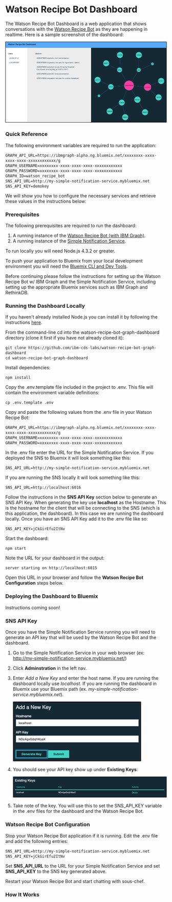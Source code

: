 # Watson Recipe Bot Dashboard

The Watson Recipe Bot Dashboard is a web application that shows conversations with the 
[Watson Recipe Bot](https://github.com/ibm-cds-labs/watson-recipe-bot-python-graph) as they are happening in realtime.
Here is a sample screenshot of the dashboard:

![Watson Recipe Bot Dashboard](screenshots/dashboard1.png?rev=2&raw=true)

### Quick Reference

The following environment variables are required to run the application:

```
GRAPH_API_URL=https://ibmgraph-alpha.ng.bluemix.net/xxxxxxxx-xxxx-xxxx-xxxx-xxxxxxxxxxxx/g
GRAPH_USERNAME=xxxxxxxx-xxxx-xxxx-xxxx-xxxxxxxxxxxx
GRAPH_PASSWORD=xxxxxxxx-xxxx-xxxx-xxxx-xxxxxxxxxxxx
GRAPH_ID=watson_recipe_bot
SNS_API_URL=http://my-simple-notification-service.mybluemix.net
SNS_API_KEY=demokey
```
We will show you how to configure the necessary services and retrieve these values in the instructions below:

### Prerequisites

The following prerequisites are required to run the dashboard:

1. A running instance of the [Watson Recipe Bot (with IBM Graph)](https://github.com/ibm-cds-labs/watson-recipe-bot-python-graph).
2. A running instance of the [Simple Notification Service](https://github.com/ibm-cds-labs/simple-notification-service).

To run locally you will need Node.js 4.3.2 or greater.

To push your application to Bluemix from your local development environment you will need the [Bluemix CLI and Dev Tools](https://console.ng.bluemix.net/docs/starters/install_cli.html).

Before continuing please follow the instructions for setting up the Watson Recipe Bot w/ IBM Graph and the Simple Notification Service,
including setting up the appropriate Bluemix services such as IBM Graph and RethinkDB.

### Running the Dashboard Locally

If you haven't already installed Node.js you can install it by following the instructions [here](https://nodejs.org/en/).

From the command-line cd into the watson-recipe-bot-graph-dashboard directory (clone it first if you have not already cloned it):

```
git clone https://github.com/ibm-cds-labs/watson-recipe-bot-graph-dashboard
cd watson-recipe-bot-graph-dashboard
```
 
Install dependencies:

```
npm install
```

Copy the .env.template file included in the project to .env. This file will contain the environment variable definitions:

```
cp .env.template .env
```

Copy and paste the following values from the .env file in your Watson Recipe Bot:

```
GRAPH_API_URL=https://ibmgraph-alpha.ng.bluemix.net/xxxxxxxx-xxxx-xxxx-xxxx-xxxxxxxxxxxx/g
GRAPH_USERNAME=xxxxxxxx-xxxx-xxxx-xxxx-xxxxxxxxxxxx
GRAPH_PASSWORD=xxxxxxxx-xxxx-xxxx-xxxx-xxxxxxxxxxxx
```

In the .env file enter the URL for the Simple Notification Service. If you deployed the SNS to Bluemix it will look something like this:
 
```
SNS_API_URL=http://my-simple-notification-service.mybluemix.net
```

If you are running the SNS locally it will look something like this:

```
SNS_API_URL=http://localhost:6016
```

Follow the instructions in the **SNS API Key** section below to generate an SNS API Key. When generating the key use **localhost** as the Hostname.
This is the hostname for the client that will be connecting to the SNS (which is this application, the dashboard).
In this case we are running the dashboard locally. Once you have an SNS API Key add it to the .env file like so:

```
SNS_API_KEY=jCkGirEfu2ItNv
```

Start the dashboard:

```
npm start
```

Note the URL for your dashboard in the output:

```
server starting on http://localhost:6015
```

Open this URL in your browser and follow the **Watson Recipe Bot Configuration** steps below.

### Deploying the Dashboard to Bluemix

Instructions coming soon!

### SNS API Key

Once you have the Simple Notification Service running you will need to generate an API key that will be used by the Watson Recipe Bot and the dashboard.

1. Go to the Simple Notification Service in your web browser (ex: http://my-simple-notification-service.mybluemix.net/)
2. Click **Adminstration** in the left nav.
3. Enter *Add a New Key* and enter the host name. If you are running the dashboard locally use *localhost*.
If you are running the dashboard in Bluemix use your Bluemix path (ex. *my-simple-notification-service.mybluemix.net*).  

    ![SNS](screenshots/sns_apikey1.png?rev=1&raw=true)

4. You should see your API key show up under **Existing Keys**: 

    ![SNS](screenshots/sns_apikey2.png?rev=1&raw=true)
    
5. Take note of the key. You will use this to set the SNS_API_KEY variable in the .env files for the dashboard and the Watson Recipe Bot.


### Watson Recipe Bot Configuration

Stop your Watson Recipe Bot application if it is running. Edit the .env file and add the following entries:

```
SNS_API_URL=http://my-simple-notification-service.mybluemix.net
SNS_API_KEY=jCkGirEfu2ItNv
```

Set **SNS_API_URL** to the URL for your Simple Notification Service and set **SNS_API_KEY** to the SNS key generated above.

Restart your Watson Recipe Bot and start chatting with sous-chef.

### How It Works


